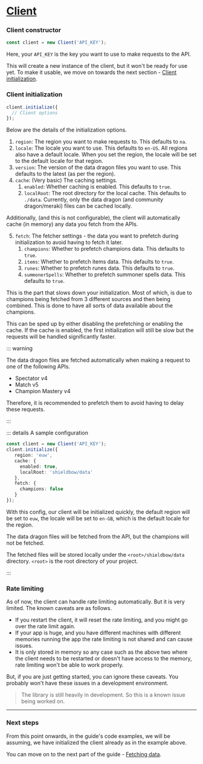 # [Client](/api/client.md)

### Client constructor

```ts
const client = new Client('API_KEY');
```

Here, your `API_KEY` is the key you want to use to make requests to the API.

This will create a new instance of the client, but it won't be ready for use yet.
To make it usable, we move on towards the next section - [Client initialization](#client-initialization).

### Client initialization

```ts
client.initialize({
  // Client options
});
```

Below are the details of the initialization options.

1. `region`: The region you want to make requests to. This defaults to `na`.
2. `locale`: The locale you want to use. This defaults to `en-US`. 
All regions also have a default locale. 
When you set the region, the locale will be set to the default locale for that region.
3. `version`: The version of the data dragon files you want to use. This defaults to the latest (as per the region).
4. `cache`: (Very basic) The caching settings.
   1. `enabled`: Whether caching is enabled. This defaults to `true`.
   2. `localRoot`: The root directory for the local cache. This defaults to `./data`.
Currently, only the data dragon (and community dragon/meraki) files can be cached locally.

Additionally, (and this is not configurable), the client will automatically cache (in memory) 
any data you fetch from the APIs.

5. `fetch`: The fetcher settings - the data you want to prefetch during initialization to avoid having to fetch it later.
   1. `champions`: Whether to prefetch champions data. This defaults to `true`.
   2. `items`: Whether to prefetch items data. This defaults to `true`.
   3. `runes`: Whether to prefetch runes data. This defaults to `true`.
   4. `summonerSpells`: Whether to prefetch summoner spells data. This defaults to `true`.

This is the part that slows down your initialization. 
Most of which, is due to champions being fetched from 3 different sources and then being combined.
This is done to have all sorts of data available about the champions.

This can be sped up by either disabling the prefetching or enabling the cache.
If the cache is enabled, the first initialization will still be slow but the requests will be handled significantly faster.

::: warning

The data dragon files are fetched automatically when making a request to one of the following APIs.

- Spectator v4
- Match v5
- Champion Mastery v4

Therefore, it is recommended to prefetch them to avoid having to delay these requests.

:::

::: details A sample configuration

```ts
const client = new Client('API_KEY');
client.initialize({ 
   region: 'euw', 
   cache: { 
     enabled: true,
     localRoot: 'shieldbow/data' 
   }, 
   fetch: {
     champions: false
   }
});
```

With this config, our client will be initialized quickly, the default region will be set to `euw`, 
the locale will be set to `en-GB`, which is the default locale for the region.

The data dragon files will be fetched from the API, but the champions will not be fetched.

The fetched files will be stored locally under the `<root>/shieldbow/data` directory.
`<root>` is the root directory of your project.

:::

### Rate limiting

As of now, the client can handle rate limiting automatically. But it is very limited.
The known caveats are as follows.

- If you restart the client, it will reset the rate limiting, and you might go over the rate limit again.
- If your app is huge, and you have different machines with different memories running the app
the rate limiting is not shared and can cause issues.
- It is only stored in memory so any case such as the above two where the client needs to be restarted or doesn't have access to the memory,
rate limiting won't be able to work properly.

But, if you are just getting started, you can ignore these caveats.
You probably won't have these issues in a development environment.

> The library is still heavily in development. So this is a known issue being worked on.

---

### Next steps

From this point onwards, in the guide's code examples, we will be assuming, 
we have initialized the client already as in the example above.

You can move on to the next part of the guide - [Fetching data](/guide/fetching.md).